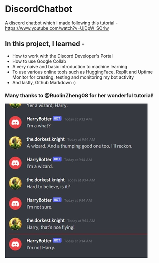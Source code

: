 # DiscordChatbot
A discord chatbot which I made following this tutorial - https://www.youtube.com/watch?v=UjDpW_SOrlw

## In this project, I learned -
* How to work with the Discord Developer's Portal
* How to use Google Collab
* A very naive and basic introduction to machine learning
* To use various online tools such as HuggingFace, ReplIt and Uptime Monitor for creating, testing and monitoring my bot activity
* And lastly, Github Markdown :)

### Many thanks to @RuolinZheng08 for her wonderful tutorial! 



















![Screenshot](/images/Capture.jpg)
